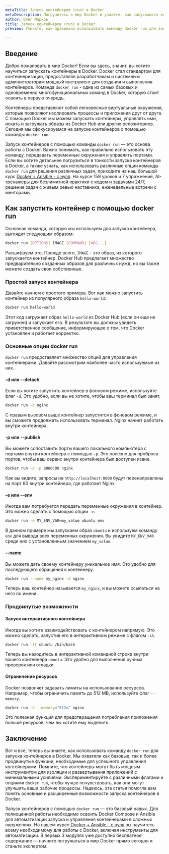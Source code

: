 ```yaml
---
metaTitle: Запуск контейнеров (run) в Docker
metaDescription: Погрузитесь в мир Docker и узнайте, как запускаются контейнеры - от базовых команд до более сложных функций, включая передачу переменных окружения и управление портами. Статья охватывает все, что вам нужно знать о команде docker run.
author: Олег Марков
title: Запуск контейнеров (run) в Docker
preview: Узнайте, как правильно использовать команду docker run для запуска контейнеров - от основ до сложных настроек с переменными окружения и портами. Пошаговая инструкция для новичков и профессионалов.

---
```


## Введение

Добро пожаловать в мир Docker! Если вы здесь, значит, вы хотите научиться запускать контейнеры в Docker. Docker стал стандартом для контейнеризации, предоставляя разработчикам и системным администраторам мощный инструмент для создания и выполнения контейнеров. Команда `docker run` - одна из самых базовых и одновременно многофункциональных команд в Docker, которую стоит освоить в первую очередь.

Контейнеры представляют собой легковесные виртуальные окружения, которые позволяют изолировать процессы и приложения друг от друга. С помощью Docker мы можем запускать контейнеры, управлять ими, искать и загружать образы из Docker Hub или других репозиториев. Сегодня мы сфокусируемся на запуске контейнеров с помощью команды `docker run`.

Запуск контейнеров с помощью команды `docker run` — это основа работы с Docker. Важно понимать, как правильно использовать эту команду, передавать переменные окружения и управлять портами. Если вы хотите детальнее погрузиться в тонкости запуска контейнеров в Docker, а также узнать, как использовать различные опции команды `docker run` для решения различных задач, приходите на наш большой курс [Docker + Ansible - с нуля](https://purpleschool.ru/course/docker?utm_source=knowledgebase&utm_medium=text&utm_campaign=Zapusk_konteynerov_(run)_v_Docker). На курсе 159 уроков и 7 упражнений, AI-тренажеры для безлимитной практики с кодом и задачами 24/7, решение задач с живым ревью наставника, еженедельные встречи с менторами.

## Как запустить контейнер с помощью docker run

Основная команда, которую мы используем для запуска контейнера, выглядит следующим образом:

```bash
docker run [OPTIONS] IMAGE [COMMAND] [ARG...]
```

Расшифруем это. Прежде всего, `IMAGE` - это образ, из которого запускается контейнер. Docker Hub предлагает множество предварительно созданных образов для различных нужд, но вы также можете создать свои собственные.

### Простой запуск контейнера

Давайте начнем с простого примера. Вот как можно запустить контейнер из популярного образа `hello-world`:

```bash
docker run hello-world
```

Этот код загружает образ `hello-world` из Docker Hub (если он еще не загружен) и запускает его. В результате вы должны увидеть приветственное сообщение, информирующее о том, что Docker установлен и работает корректно.

### Основные опции docker run

`docker run` предоставляет множество опций для управления контейнерами. Давайте рассмотрим наиболее часто используемые из них.

#### -d или --detach

Если вы хотите запустить контейнер в фоновом режиме, используйте флаг `-d`. Это удобно, если вы не хотите, чтобы ваш терминал был занят.

```bash
docker run -d nginx
```

С правым вызовом выше контейнер запустится в фоновом режиме, и вы сможете продолжать использовать терминал. Nginx начнет работать внутри контейнера.

#### -p или --publish

Вы можете сопоставить порты вашего локального компьютера с портами внутри контейнера с помощью `-p`. Это полезно для проброса портов, чтобы ваш сервис внутри контейнера был доступен извне.

```bash
docker run -d -p 8080:80 nginx
```

Как вы видите, запросы на `http://localhost:8080` будут перенаправлены на порт 80 внутри контейнера, где работает Nginx.

#### -e или --env

Иногда вам потребуется передать переменные окружения в контейнер. Это можно сделать с помощью опции `-e`.

```bash
docker run -e MY_ENV_VAR=my_value ubuntu env
```

В данном примере мы запускаем образ `ubuntu` и используем команду `env` для вывода всех переменных окружения. Вы увидите `MY_ENV_VAR` среди них с установленным значением `my_value`.

#### --name

Вы можете дать своему контейнеру уникальное имя. Это удобно для последующего обращения к контейнеру.

```bash
docker run --name my_nginx -d nginx
```

Теперь ваш контейнер называется `my_nginx`, и вы можете ссылаться на него по имени.

### Продвинутые возможности

#### Запуск интерактивного контейнера

Иногда вы хотите взаимодействовать с контейнером напрямую. Это можно сделать, запустив его в интерактивном режиме с флагом `-it`.

```bash
docker run -it ubuntu /bin/bash
```

Теперь вы находитесь в интерактивной командной строке внутри вашего контейнера `ubuntu`. Это удобно для выполнения ручных проверок или отладки.

#### Ограничение ресурсов

Docker позволяет задавать лимиты на использование ресурсов. Например, чтобы ограничить память до 512 MB, используйте флаг `--memory`.

```bash
docker run -d --memory="512m" nginx
```

Это полезная функция для предотвращения потребления приложения больше ресурсов, чем вы хотите ему выделить.

## Заключение

Вот и все, теперь вы знаете, как использовать команду `docker run` для запуска контейнеров в Docker. Мы охватили как базовые, так и более продвинутые функции, необходимые для успешного управления контейнерами. Помните, что контейнеры могут быть мощным инструментом для изоляции и развертывания приложений с минимальными усилиями. Экспериментируйте с различными флагами и опциями `docker run`, чтобы лучше почувствовать, как они могут улучшить ваши рабочие процессы. Надеюсь, эта статья помогла вам понять основные и расширенные возможности запуска контейнеров в Docker.

Запуск контейнеров с помощью `docker run` — это базовый навык.  Для полноценной работы необходимо освоить Docker Compose и Ansible для автоматизации запуска и управления контейнерами в сложных окружениях. На нашем курсе [Docker + Ansible - с нуля](https://purpleschool.ru/course/docker?utm_source=knowledgebase&utm_medium=text&utm_campaign=Zapusk_konteynerov_(run)_v_Docker) вы научитесь всему необходимому для работы с Docker, включая инструменты для автоматизации. В первых 3 модулях уже доступно бесплатное содержание — начните погружаться в мир Docker прямо сегодня и станьте экспертом.
